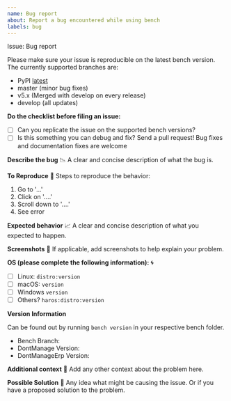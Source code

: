 ```yaml
---
name: Bug report
about: Report a bug encountered while using bench
labels: bug
---
```


Issue: Bug report

Please make sure your issue is reproducible on the latest bench version. The currently supported branches are:
 - PyPI [latest](https://pypi.org/project/dontmanage-bench/) 
 - master         (minor bug fixes)
 - v5.x           (Merged with develop on every release)
 - develop        (all updates)

**Do the checklist before filing an issue:**
 - [ ] Can you replicate the issue on the supported bench versions?
 - [ ] Is this something you can debug and fix? Send a pull request! Bug fixes and documentation fixes are welcome

**Describe the bug** :chart_with_downwards_trend:
A clear and concise description of what the bug is.

**To Reproduce** :page_with_curl:
Steps to reproduce the behavior:
1. Go to '...'
2. Click on '....'
3. Scroll down to '....'
4. See error

**Expected behavior** :chart_with_upwards_trend:
A clear and concise description of what you expected to happen.

**Screenshots** :crystal_ball:
If applicable, add screenshots to help explain your problem.

**OS (please complete the following information):** :cyclone:
- [ ] Linux: `distro:version`
- [ ] macOS: `version`
- [ ] Windows `version`
- [ ] Others? `haros:distro:version`

**Version Information**

Can be found out by running `bench version` in your respective bench folder.
- Bench Branch:
- DontManage Version:
- DontManageErp Version:

**Additional context** :page_facing_up:
Add any other context about the problem here.

**Possible Solution** :bookmark_tabs:
Any idea what might be causing the issue. Or if you have a proposed solution to the problem.
